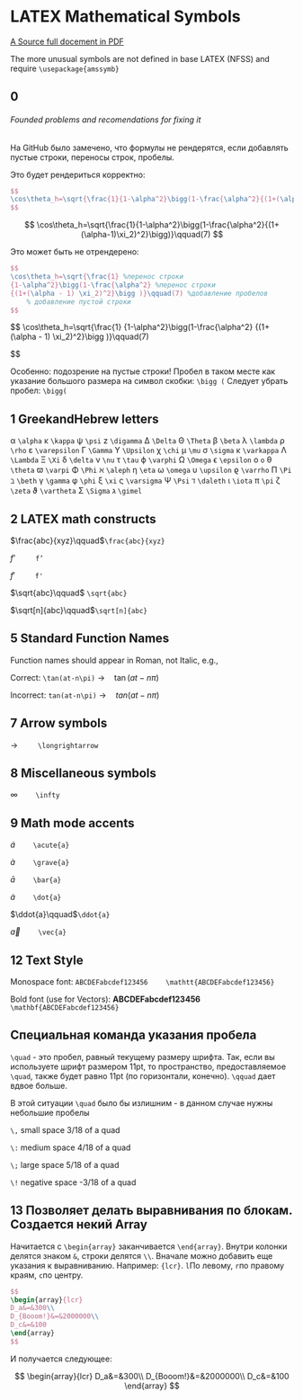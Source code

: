 # LATEX Mathematical Symbols 

[A Source full docement in PDF](./additional/LaTeX_symbols.pdf)

The more unusual symbols are not defined in base LATEX (NFSS) and require `\usepackage{amssymb}` 

## 0 
###### Founded problems and recomendations for fixing it

На GitHub было замечено, что формулы не рендерятся, если добавлять пустые строки, переносы строк, пробелы.

Это будет рендериться корректно:

```tex
$$
\cos\theta_h=\sqrt{\frac{1}{1-\alpha^2}\bigg(1-\frac{\alpha^2}{(1+(\alpha-1)\xi_2)^2}\bigg)}\qquad(7)
$$
```

$$
\cos\theta_h=\sqrt{\frac{1}{1-\alpha^2}\bigg(1-\frac{\alpha^2}{(1+(\alpha-1)\xi_2)^2}\bigg)}\qquad(7)
$$

Это может быть не отрендерено:

```tex
$$
\cos\theta_h=\sqrt{\frac{1} %перенос строки
{1-\alpha^2}\bigg(1-\frac{\alpha^2} %перенос строки
{(1+(\alpha - 1) \xi_2)^2}\bigg )}\qquad(7) %добавление пробелов
    % добавление пустой строки
$$
```

$$
\cos\theta_h=\sqrt{\frac{1} 
{1-\alpha^2}\bigg(1-\frac{\alpha^2} 
{(1+(\alpha - 1) \xi_2)^2}\bigg )}\qquad(7) 

$$

Особенно: подозрение на пустые строки! 
Пробел в таком месте как указание большого размера на символ скобки: `\bigg (` Cледует убрать пробел: `\bigg(`


## 1 GreekandHebrew letters 

α `\alpha` κ `\kappa` ψ `\psi` z `\digamma` ∆ `\Delta` Θ `\Theta` β `\beta` λ `\lambda` ρ `\rho` ε `\varepsilon` Γ `\Gamma` Υ `\Upsilon` χ `\chi` µ `\mu` σ `\sigma` κ `\varkappa` Λ `\Lambda` Ξ `\Xi` δ `\delta` ν `\nu` τ `\tau` ϕ `\varphi` Ω `\Omega` ϵ `\epsilon` o `o` θ `\theta` ϖ `\varpi` Φ `\Phi` ℵ `\aleph` η `\eta` ω `\omega` υ `\upsilon` ϱ `\varrho` Π `\Pi` ℶ `\beth` γ `\gamma` φ `\phi` ξ `\xi` ς `\varsigma` Ψ `\Psi` ℸ `\daleth` ι `\iota` π `\pi` ζ `\zeta` ϑ `\vartheta` Σ `\Sigma` ג `\gimel`

## 2 LATEX math constructs

$\frac{abc}{xyz}\qquad$`\frac{abc}{xyz}`

$f’\qquad$ `f’`

$f'\qquad$ `f'`

$\sqrt{abc}\qquad$ `\sqrt{abc}`

$\sqrt[n]{abc}\qquad$`\sqrt[n]{abc}`

## 5 Standard Function Names

Function names should appear in Roman, not Italic, e.g., 

Correct: `\tan(at-n\pi)` $\longrightarrow\quad\tan(at − n\pi)$

Incorrect: `tan(at-n\pi)` $\longrightarrow\quad{tan}(at−n\pi)$

## 7 Arrow symbols

$\longrightarrow\qquad$ `\longrightarrow`

## 8 Miscellaneous symbols

$\infty\qquad$`\infty`

## 9 Math mode accents

$\acute{a}\qquad$`\acute{a}`

$\grave{a}\qquad$`\grave{a}`

$\bar{a}\qquad$`\bar{a}`

$\dot{a}\qquad$`\dot{a}`

$\ddot{a}\qquad$`\ddot{a}`

$\vec{a}\qquad$`\vec{a}`

## 12 Text Style

Monospace font: $\mathtt{ABCDEFabcdef123456}\qquad$`\mathtt{ABCDEFabcdef123456}`

Bold font (use for Vectors): $\mathbf{ABCDEFabcdef123456}\qquad$`\mathbf{ABCDEFabcdef123456}`

## Специальная команда указания пробела

`\quad` - это пробел, равный текущему размеру шрифта. Так, если вы используете шрифт размером 11pt, то пространство, предоставляемое `\quad`, также будет равно 11pt (по горизонтали, конечно). `\qquad` дает вдвое больше.

В этой ситуации `\quad` было бы излишним - в данном случае нужны небольшие пробелы

`\,`	small space	 3/18 of a quad

`\:`	medium space	4/18 of a quad

`\;`	large space	    5/18 of a quad

`\!`	negative space	-3/18 of a quad


## 13 Позволяет делать выравнивания по блокам. Создается некий Array

Начитается с `\begin{array}` заканчивается `\end{array}`. Внутри колонки делятся знаком `&`, строки делятся `\\`. Вначале можно добавить еще указания к выравниванию. Например: `{lcr}`. `l`По левому, `r`по правому краям, `c`по центру.

```tex
$$ 
\begin{array}{lcr}
D_a&=&300\\
D_{Booom!}&=&2000000\\
D_c&=&100
\end{array} 
$$
```

И получается следующее:

$$ 
\begin{array}{lcr}
D_a&=&300\\
D_{Booom!}&=&2000000\\
D_c&=&100
\end{array} 
$$


